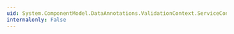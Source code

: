 ```yaml
---
uid: System.ComponentModel.DataAnnotations.ValidationContext.ServiceContainer
internalonly: False
---
```

